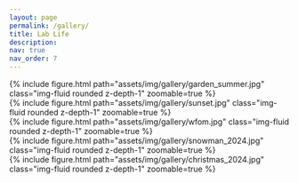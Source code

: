 ```yaml
---
layout: page
permalink: /gallery/
title: Lab Life
description:
nav: true
nav_order: 7
---
```

<div class="row mt-3">
    <div class="col-sm mt-3 mt-md-0">
        {% include figure.html path="assets/img/gallery/garden_summer.jpg" class="img-fluid rounded z-depth-1" zoomable=true %}
    </div>
    <div class="col-sm mt-3 mt-md-0">
        {% include figure.html path="assets/img/gallery/sunset.jpg" class="img-fluid rounded z-depth-1" zoomable=true %}
    </div>
    <div class="col-sm mt-3 mt-md-0">
        {% include figure.html path="assets/img/gallery/wfom.jpg" class="img-fluid rounded z-depth-1" zoomable=true %}
    </div>
    <div class="col-sm mt-3 mt-md-0">
        {% include figure.html path="assets/img/gallery/snowman_2024.jpg" class="img-fluid rounded z-depth-1" zoomable=true %}
    </div>
    <div class="col-sm mt-3 mt-md-0">
        {% include figure.html path="assets/img/gallery/christmas_2024.jpg" class="img-fluid rounded z-depth-1" zoomable=true %}
    </div>
</div>
<div class="caption">
</div>
